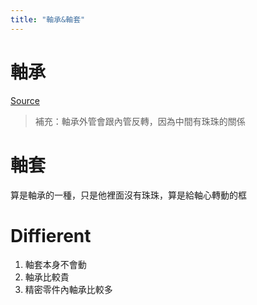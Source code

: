 ```yaml
---
title: "軸承&軸套"
---
```


# 軸承

[Source](https://www.youtube.com/watch?v=r1DUr3mHpvw)

> 補充：軸承外管會跟內管反轉，因為中間有珠珠的關係

# 軸套

算是軸承的一種，只是他裡面沒有珠珠，算是給軸心轉動的框

# Diffierent

1. 軸套本身不會動
2. 軸承比較貴
3. 精密零件內軸承比較多
